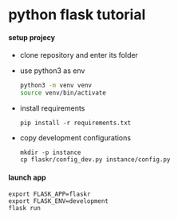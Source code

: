 # python flask tutorial

#### setup projecy

- clone repository and enter its folder

- use python3 as env

    ```sh
    python3 -m venv venv
    source venv/bin/activate
    ```

- install requirements

    `pip install -r requirements.txt`

- copy development configurations

    ```
    mkdir -p instance
    cp flaskr/config_dev.py instance/config.py
    ```


#### launch app

```
export FLASK_APP=flaskr
export FLASK_ENV=development
flask run
```
